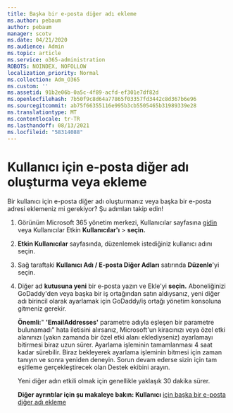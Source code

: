 ```yaml
---
title: Başka bir e-posta diğer adı ekleme
ms.author: pebaum
author: pebaum
manager: scotv
ms.date: 04/21/2020
ms.audience: Admin
ms.topic: article
ms.service: o365-administration
ROBOTS: NOINDEX, NOFOLLOW
localization_priority: Normal
ms.collection: Adm_O365
ms.custom: ''
ms.assetid: 91b2e06b-0a5c-4f89-acfd-ef301e7df82d
ms.openlocfilehash: 7b50f9c8d64a77865f03357fd3442c8d367b6e96
ms.sourcegitcommit: ab75f66355116e995b3cb5505465b31989339e28
ms.translationtype: MT
ms.contentlocale: tr-TR
ms.lasthandoff: 08/13/2021
ms.locfileid: "58314088"
---
```

# <a name="create-or-add-an-email-alias-for-a-user"></a>Kullanıcı için e-posta diğer adı oluşturma veya ekleme

Bir kullanıcı için e-posta diğer adı oluşturmanız veya başka bir e-posta adresi eklemeniz mi gerekiyor? Şu adımları takip edin!
  
1. Görünüm Microsoft 365 yönetim merkezi, Kullanıcılar sayfasına [gidin](https://go.microsoft.com/fwlink/p/?linkid=834822) veya Kullanıcılar Etkin **Kullanıcılar'ı**  >  **seçin.**
    
2. **Etkin Kullanıcılar** sayfasında, düzenlemek istediğiniz kullanıcı adını seçin. 
    
3. Sağ taraftaki **Kullanıcı Adı / E-posta Diğer Adları** satırında **Düzenle**'yi seçin.
    
4. Diğer ad **kutusuna yeni** bir e-posta yazın ve Ekle'yi **seçin.** Aboneliğinizi GoDaddy'den veya başka bir iş ortağından satın aldıysanız, yeni diğer adı birincil olarak ayarlamak için GoDaddy/iş ortağı yönetim konsoluna gitmeniz gerekir. 
    
    **Önemli:**" **'EmailAddresses'** parametre adıyla eşleşen bir parametre bulunamadı" hata iletisini alırsanız, Microsoft'un kiracınızı veya özel etki alanınızı (yakın zamanda bir özel etki alanı eklediyseniz) ayarlamayı bitirmesi biraz uzun sürer. Ayarlama işleminin tamamlanması 4 saat kadar sürebilir. Biraz bekleyerek ayarlama işleminin bitmesi için zaman tanıyın ve sonra yeniden deneyin. Sorun devam ederse sizin için tam eşitleme gerçekleştirecek olan Destek ekibini arayın.
    
    Yeni diğer adın etkili olmak için genellikle yaklaşık 30 dakika sürer.
    
    **Diğer ayrıntılar için şu makaleye bakın: Kullanıcı** [için başka bir e-posta diğer adı ekleme](https://docs.microsoft.com/microsoft-365/admin/email/add-another-email-alias-for-a-user)
    

